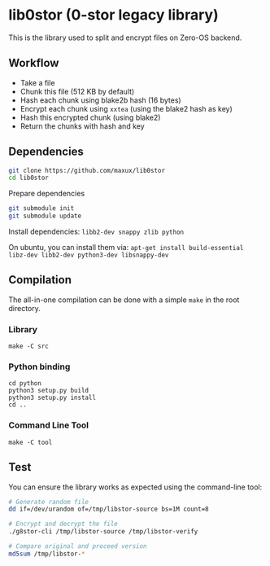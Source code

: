 # lib0stor (0-stor legacy library)

This is the library used to split and encrypt files on Zero-OS backend.

## Workflow
- Take a file
- Chunk this file (512 KB by default)
- Hash each chunk using blake2b hash (16 bytes)
- Encrypt each chunk using `xxtea` (using the blake2 hash as key)
- Hash this encrypted chunk (using blake2)
- Return the chunks with hash and key

## Dependencies
```bash
git clone https://github.com/maxux/lib0stor
cd lib0stor
```

Prepare dependencies
```bash
git submodule init
git submodule update
```

Install dependencies: `libb2-dev snappy zlib python`

On ubuntu, you can install them via: `apt-get install build-essential libz-dev libb2-dev python3-dev libsnappy-dev`

## Compilation

The all-in-one compilation can be done with a simple `make` in the root directory.

### Library
```
make -C src
```

### Python binding
```
cd python
python3 setup.py build
python3 setup.py install
cd ..
```

### Command Line Tool
```
make -C tool
```

## Test
You can ensure the library works as expected using the command-line tool:
```bash
# Generate random file
dd if=/dev/urandom of=/tmp/libstor-source bs=1M count=8

# Encrypt and decrypt the file
./g8stor-cli /tmp/libstor-source /tmp/libstor-verify

# Compare original and proceed version
md5sum /tmp/libstor-*
```
